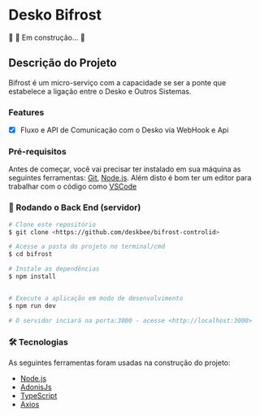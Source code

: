 # Desko Bifrost

🚧  🚀 Em construção...  🚧

## Descrição do Projeto

Bifrost é um micro-serviço com a capacidade se ser a ponte que estabelece a ligação entre o Desko e Outros Sistemas.

### Features

- [x] Fluxo e API de Comunicação com o Desko via WebHook e Api

### Pré-requisitos

Antes de começar, você vai precisar ter instalado em sua máquina as seguintes ferramentas:
[Git](https://git-scm.com), [Node.js](https://nodejs.org/en/). 
Além disto é bom ter um editor para trabalhar com o código como [VSCode](https://code.visualstudio.com/)

### 🎲 Rodando o Back End (servidor)

```bash
# Clone este repositório
$ git clone <https://github.com/deskbee/bifrost-controlid>

# Acesse a pasta do projeto no terminal/cmd
$ cd bifrost

# Instale as dependências
$ npm install


# Execute a aplicação em modo de desenvolvimento
$ npm run dev

# O servidor inciará na porta:3000 - acesse <http://localhost:3000>
```

### 🛠 Tecnologias

As seguintes ferramentas foram usadas na construção do projeto:

- [Node.js](https://nodejs.org/en/)
- [AdonisJs](https://adonisjs.com/)
- [TypeScript](https://www.typescriptlang.org/)
- [Axios](https://github.com/axios/axios)

